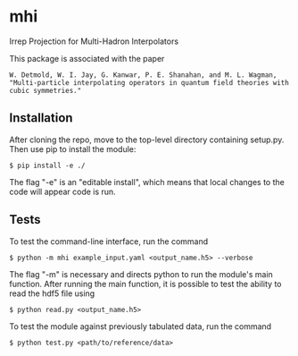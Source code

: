 # mhi
Irrep Projection for Multi-Hadron Interpolators

This package is associated with the paper

    W. Detmold, W. I. Jay, G. Kanwar, P. E. Shanahan, and M. L. Wagman,
    "Multi-particle interpolating operators in quantum field theories with cubic symmetries."

## Installation

After cloning the repo, move to the top-level directory containing setup.py.
Then use pip to install the module:

`$ pip install -e ./`

The flag "-e" is an "editable install", which means that local changes to the
code will appear code is run.

## Tests

To test the command-line interface, run the command

`$ python -m mhi example_input.yaml <output_name.h5> --verbose`

The flag "-m" is necessary and directs python to run the module's main function.
After running the main function, it is possible to test the ability to read the hdf5 file using

`$ python read.py <output_name.h5>`

To test the module against previously tabulated data, run the command

`$ python test.py <path/to/reference/data>`
